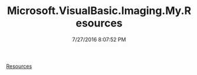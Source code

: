 ﻿---
title: Microsoft.VisualBasic.Imaging.My.Resources
date: 7/27/2016 8:07:52 PM
---

[Resources](T-Microsoft.VisualBasic.Imaging.My.Resources.Resources.html)
